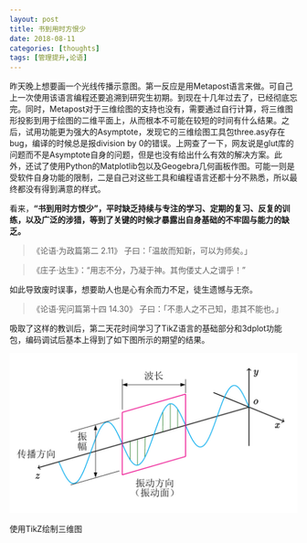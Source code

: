 ```yaml
---
layout: post
title: 书到用时方恨少
date: 2018-08-11
categories: [thoughts]
tags: [管理提升,论语]
---
```


昨天晚上想要画一个光线传播示意图。第一反应是用Metapost语言来做。可自己上一次使用该语言编程还要追溯到研究生初期。到现在十几年过去了，已经彻底忘完。同时，Metapost对于三维绘图的支持也没有，需要通过自行计算，将三维图形投影到用于绘图的二维平面上，从而根本不可能在较短的时间有什么结果。之后，试用功能更为强大的Asymptote，发现它的三维绘图工具包three.asy存在bug，编译的时候总是报division by 0的错误。上网查了一下，网友说是glut库的问题而不是Asymptote自身的问题，但是也没有给出什么有效的解决方案。此外，还试了使用Python的Matplotlib包以及Geogebra几何画板作图。可能一则是受软件自身功能的限制，二是自己对这些工具和编程语言还都十分不熟悉，所以最终都没有得到满意的样式。

看来，**“书到用时方恨少”，平时缺乏持续与专注的学习、定期的复习、反复的训练，以及广泛的涉猎，等到了关键的时候才暴露出自身基础的不牢固与能力的缺乏。** 

> 《论语·为政篇第二 2.11》 子曰：「温故而知新，可以为师矣。」

> 《庄子·达生》：“用志不分，乃凝于神。其佝偻丈人之谓乎！”

如此导致废时误事，想要助人也是心有余而力不足，徒生遗憾与无奈。

> 《论语·宪问篇第十四 14.30》 子曰：「不患人之不己知，患其不能也。」

吸取了这样的教训后，第二天花时间学习了TikZ语言的基础部分和3dplot功能包，编码调试后基本上得到了如下图所示的期望的结果。

![](/figures/p53012141.jpg)

使用TikZ绘制三维图
